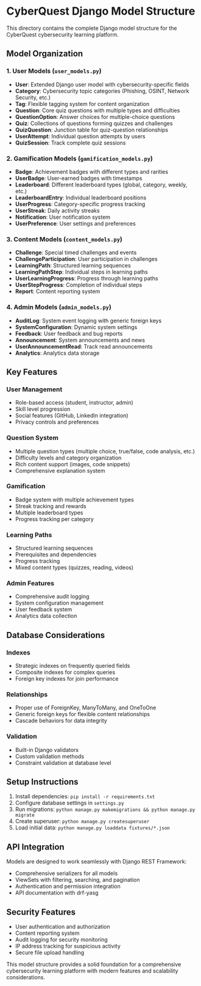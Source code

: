 # CyberQuest Django Model Structure

This directory contains the complete Django model structure for the CyberQuest cybersecurity learning platform.

## Model Organization

### 1. User Models (`user_models.py`)
- **User**: Extended Django user model with cybersecurity-specific fields
- **Category**: Cybersecurity topic categories (Phishing, OSINT, Network Security, etc.)
- **Tag**: Flexible tagging system for content organization
- **Question**: Core quiz questions with multiple types and difficulties
- **QuestionOption**: Answer choices for multiple-choice questions
- **Quiz**: Collections of questions forming quizzes and challenges
- **QuizQuestion**: Junction table for quiz-question relationships
- **UserAttempt**: Individual question attempts by users
- **QuizSession**: Track complete quiz sessions

### 2. Gamification Models (`gamification_models.py`)
- **Badge**: Achievement badges with different types and rarities
- **UserBadge**: User-earned badges with timestamps
- **Leaderboard**: Different leaderboard types (global, category, weekly, etc.)
- **LeaderboardEntry**: Individual leaderboard positions
- **UserProgress**: Category-specific progress tracking
- **UserStreak**: Daily activity streaks
- **Notification**: User notification system
- **UserPreference**: User settings and preferences

### 3. Content Models (`content_models.py`)
- **Challenge**: Special timed challenges and events
- **ChallengeParticipation**: User participation in challenges
- **LearningPath**: Structured learning sequences
- **LearningPathStep**: Individual steps in learning paths
- **UserLearningProgress**: Progress through learning paths
- **UserStepProgress**: Completion of individual steps
- **Report**: Content reporting system

### 4. Admin Models (`admin_models.py`)
- **AuditLog**: System event logging with generic foreign keys
- **SystemConfiguration**: Dynamic system settings
- **Feedback**: User feedback and bug reports
- **Announcement**: System announcements and news
- **UserAnnouncementRead**: Track read announcements
- **Analytics**: Analytics data storage

## Key Features

### User Management
- Role-based access (student, instructor, admin)
- Skill level progression
- Social features (GitHub, LinkedIn integration)
- Privacy controls and preferences

### Question System
- Multiple question types (multiple choice, true/false, code analysis, etc.)
- Difficulty levels and category organization
- Rich content support (images, code snippets)
- Comprehensive explanation system

### Gamification
- Badge system with multiple achievement types
- Streak tracking and rewards
- Multiple leaderboard types
- Progress tracking per category

### Learning Paths
- Structured learning sequences
- Prerequisites and dependencies
- Progress tracking
- Mixed content types (quizzes, reading, videos)

### Admin Features
- Comprehensive audit logging
- System configuration management
- User feedback system
- Analytics data collection

## Database Considerations

### Indexes
- Strategic indexes on frequently queried fields
- Composite indexes for complex queries
- Foreign key indexes for join performance

### Relationships
- Proper use of ForeignKey, ManyToMany, and OneToOne
- Generic foreign keys for flexible content relationships
- Cascade behaviors for data integrity

### Validation
- Built-in Django validators
- Custom validation methods
- Constraint validation at database level

## Setup Instructions

1. Install dependencies: `pip install -r requirements.txt`
2. Configure database settings in `settings.py`
3. Run migrations: `python manage.py makemigrations && python manage.py migrate`
4. Create superuser: `python manage.py createsuperuser`
5. Load initial data: `python manage.py loaddata fixtures/*.json`

## API Integration

Models are designed to work seamlessly with Django REST Framework:
- Comprehensive serializers for all models
- ViewSets with filtering, searching, and pagination
- Authentication and permission integration
- API documentation with drf-yasg

## Security Features

- User authentication and authorization
- Content reporting system
- Audit logging for security monitoring
- IP address tracking for suspicious activity
- Secure file upload handling

This model structure provides a solid foundation for a comprehensive cybersecurity learning platform with modern features and scalability considerations.
